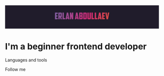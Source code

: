 ![Header](https://github.com/er1an/Erlan/blob/main/assets/download.gif)

# I'm a beginner frontend developer

Languages and tools

Follow me
